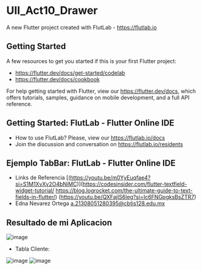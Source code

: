 # UII_Act10_Drawer

A new Flutter project created with FlutLab - https://flutlab.io

## Getting Started

A few resources to get you started if this is your first Flutter project:

- https://flutter.dev/docs/get-started/codelab
- https://flutter.dev/docs/cookbook

For help getting started with Flutter, view our
https://flutter.dev/docs, which offers tutorials,
samples, guidance on mobile development, and a full API reference.

## Getting Started: FlutLab - Flutter Online IDE

- How to use FlutLab? Please, view our https://flutlab.io/docs
- Join the discussion and conversation on https://flutlab.io/residents

## Ejemplo TabBar: FlutLab - Flutter Online IDE

- Links de Referencia [(https://youtu.be/m0YyEuqfae4?si=S1M1XvXv2O4bNiMC)](https://codesinsider.com/flutter-textfield-widget-tutorial/
https://blog.logrocket.com/the-ultimate-guide-to-text-fields-in-flutter/) (https://youtu.be/QXFajIS6leg?si=Ic6FNGpgksBsZTR7)
- Edna Nevarez Ortega a.21308051280395@cbtis128.edu.mx

## Resultado de mi Aplicacion

![image](https://github.com/NevarezOrtegaEdna/UII_Act10_Drawer/assets/143743281/e972d8c0-5b20-449d-93af-5970e1c08bbf)

- Tabla Cliente:

![image](https://github.com/NevarezOrtegaEdna/UII_Act10_Drawer/assets/143743281/f27cc524-a802-4585-ab3e-f424c8e02e16)
![image](https://github.com/NevarezOrtegaEdna/UII_Act10_Drawer/assets/143743281/ad6024e0-9385-49b5-9675-d301bf3ced87)



